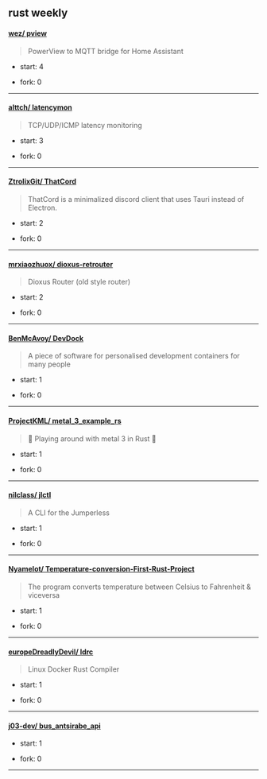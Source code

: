 ## rust weekly

#### [wez/ pview](https://github.com/wez/pview)
>  PowerView to MQTT bridge for Home Assistant
+ start: 4
+ fork: 0
---
#### [alttch/ latencymon](https://github.com/alttch/latencymon)
>  TCP/UDP/ICMP latency monitoring
+ start: 3
+ fork: 0
---
#### [ZtrolixGit/ ThatCord](https://github.com/ZtrolixGit/ThatCord)
>  ThatCord is a minimalized discord client that uses Tauri instead of Electron.
+ start: 2
+ fork: 0
---
#### [mrxiaozhuox/ dioxus-retrouter](https://github.com/mrxiaozhuox/dioxus-retrouter)
>  Dioxus Router (old style router)
+ start: 2
+ fork: 0
---
#### [BenMcAvoy/ DevDock](https://github.com/BenMcAvoy/DevDock)
>  A piece of software for personalised development containers for many people
+ start: 1
+ fork: 0
---
#### [ProjectKML/ metal_3_example_rs](https://github.com/ProjectKML/metal_3_example_rs)
>  🍏 Playing around with metal 3 in Rust 🦀
+ start: 1
+ fork: 0
---
#### [nilclass/ jlctl](https://github.com/nilclass/jlctl)
>  A CLI for the Jumperless
+ start: 1
+ fork: 0
---
#### [Nyamelot/ Temperature-conversion-First-Rust-Project](https://github.com/Nyamelot/Temperature-conversion-First-Rust-Project)
>  The program converts temperature between Celsius to Fahrenheit & viceversa
+ start: 1
+ fork: 0
---
#### [europeDreadlyDevil/ ldrc](https://github.com/europeDreadlyDevil/ldrc)
>  Linux Docker Rust Compiler
+ start: 1
+ fork: 0
---
#### [j03-dev/ bus_antsirabe_api](https://github.com/j03-dev/bus_antsirabe_api)
>  
+ start: 1
+ fork: 0
---